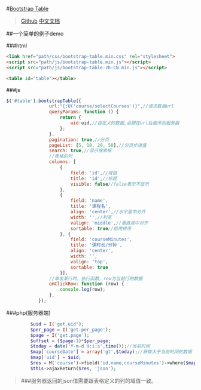 #[Bootstrap Table](http://issues.wenzhixin.net.cn/bootstrap-table/index.html)
>[Github](https://github.com/wenzhixin/bootstrap-table-examples/blob/master/welcome.html) [中文文档](http://bootstrap-table.wenzhixin.net.cn/zh-cn/documentation/)

##一个简单的例子demo

###html
```html
<link href="path/css/bootstrap-table.min.css" rel="stylesheet">
<script src="path/js/bootstrap-table.min.js"></script>
<script src="path/js/bootstrap-table-zh-CN.min.js"></script>

<table id="table"></table>
```
###js
```javascript
$('#table').bootstrapTable({
                url:"{:U('course/selectCourses')}",//请求数据url
                queryParams: function () {
                    return {
                        uid:uid,//自定义的数据,会跟在url后面传到服务器
                    };
                },
                pagination: true,//分页
                pageList: [5, 10, 20, 50],//分页步进值
                search: true,//显示搜索框
                //表格的列
                columns: [
                    {
                        field: 'id',//域值
                        title: 'id',//标题
                        visible: false//false表示不显示
                    },
                    {
                        field: 'name',
                        title: '课程名',
                        align: 'center',//水平居中对齐
                        width: '',//列宽
                        valign: 'middle',//垂直居中对齐
                        sortable: true//启用排序
                    }, {
                        field: 'courseMinutes',
                        title: '课时长/分钟',
                        align: 'center',
                        width: '',
                        valign: 'top',
                        sortable: true
                    }],
                //单击某行时，执行函数，row为当前行的数据
                onClickRow: function (row) {
                    console.log(row);
                },
            });
```
###php(服务器端)
```php
         $uid = I('get.uid');
         $per_page = I('get.per_page');
         $page = I('get.page');
         $offset = ($page-1)*$per_page;
         $today = date('Y-m-d H:i:s',time());//当前时间
         $map['courseDate'] = array('gt',$today);//获取大于当前时间的数据
         $map['uid'] = $uid;
         $res = M('course')->field('id,name,courseMinutes')->where($map)->limit($offset,$per_page)->select();
         $this->ajaxReturn($res, 'json');
```

>###服务器返回的json值需要跟表格定义的列的域值一致。
